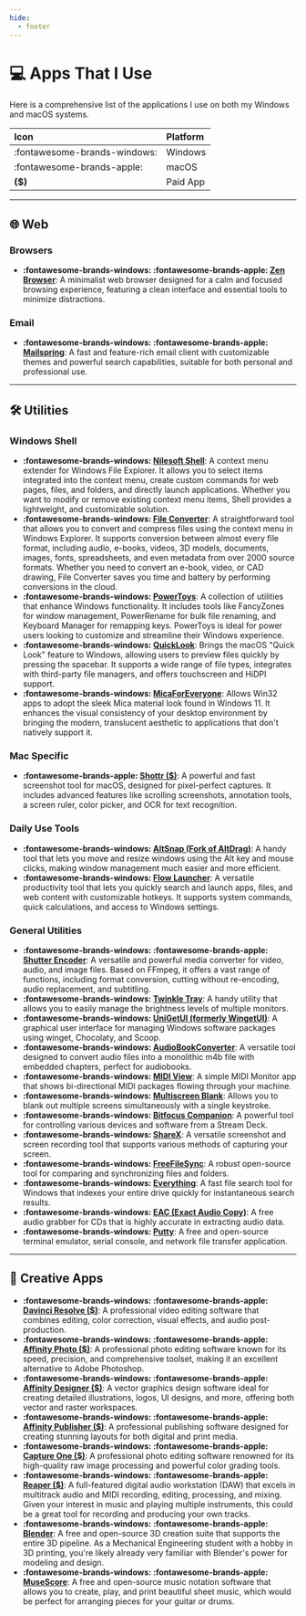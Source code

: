 ```yaml
---
hide:
  - footer
---
```


# 💻 Apps That I Use

Here is a comprehensive list of the applications I use on both my Windows and macOS systems.

| Icon | Platform |
| :--- | :--- |
| :fontawesome-brands-windows: | Windows |
| :fontawesome-brands-apple: | macOS |
| **($)** | Paid App |

-----

## 🌐 Web

### Browsers

  * **:fontawesome-brands-windows: :fontawesome-brands-apple: [Zen Browser](https://zen-browser.app/)**: A minimalist web browser designed for a calm and focused browsing experience, featuring a clean interface and essential tools to minimize distractions.

### Email

  * **:fontawesome-brands-windows: :fontawesome-brands-apple: [Mailspring](https://github.com/Foundry376/Mailspring)**: A fast and feature-rich email client with customizable themes and powerful search capabilities, suitable for both personal and professional use.

-----

## 🛠️ Utilities

### Windows Shell

  * **:fontawesome-brands-windows: [Nilesoft Shell](https://nilesoft.org/download)**: A context menu extender for Windows File Explorer. It allows you to select items integrated into the context menu, create custom commands for web pages, files, and folders, and directly launch applications. Whether you want to modify or remove existing context menu items, Shell provides a lightweight, and customizable solution.
  * **:fontawesome-brands-windows: [File Converter](https://file-converter.io/download.html)**: A straightforward tool that allows you to convert and compress files using the context menu in Windows Explorer. It supports conversion between almost every file format, including audio, e-books, videos, 3D models, documents, images, fonts, spreadsheets, and even metadata from over 2000 source formats. Whether you need to convert an e-book, video, or CAD drawing, File Converter saves you time and battery by performing conversions in the cloud.
  * **:fontawesome-brands-windows: [PowerToys](https://github.com/microsoft/PowerToys)**: A collection of utilities that enhance Windows functionality. It includes tools like FancyZones for window management, PowerRename for bulk file renaming, and Keyboard Manager for remapping keys. PowerToys is ideal for power users looking to customize and streamline their Windows experience.
  * **:fontawesome-brands-windows: [QuickLook](https://apps.microsoft.com/detail/9nv4bs3l1h4s?hl=en-us&gl=US)**: Brings the macOS "Quick Look" feature to Windows, allowing users to preview files quickly by pressing the spacebar. It supports a wide range of file types, integrates with third-party file managers, and offers touchscreen and HiDPI support.
  * **:fontawesome-brands-windows: [MicaForEveryone](https://github.com/MicaForEveryone/MicaForEveryone)**: Allows Win32 apps to adopt the sleek Mica material look found in Windows 11. It enhances the visual consistency of your desktop environment by bringing the modern, translucent aesthetic to applications that don't natively support it.

### Mac Specific

  * **:fontawesome-brands-apple: [Shottr ($)](https://shottr.cc/)**: A powerful and fast screenshot tool for macOS, designed for pixel-perfect captures. It includes advanced features like scrolling screenshots, annotation tools, a screen ruler, color picker, and OCR for text recognition.

### Daily Use Tools

  * **:fontawesome-brands-windows: [AltSnap (Fork of AltDrag)](https://github.com/RamonUnch/AltSnap/releases)**: A handy tool that lets you move and resize windows using the Alt key and mouse clicks, making window management much easier and more efficient.
  * **:fontawesome-brands-windows: [Flow Launcher](https://www.flowlauncher.com/)**: A versatile productivity tool that lets you quickly search and launch apps, files, and web content with customizable hotkeys. It supports system commands, quick calculations, and access to Windows settings.

### General Utilities

  * **:fontawesome-brands-windows: :fontawesome-brands-apple: [Shutter Encoder](https://www.shutterencoder.com/)**: A versatile and powerful media converter for video, audio, and image files. Based on FFmpeg, it offers a vast range of functions, including format conversion, cutting without re-encoding, audio replacement, and subtitling.
  * **:fontawesome-brands-windows: [Twinkle Tray](https://twinkletray.com/)**: A handy utility that allows you to easily manage the brightness levels of multiple monitors.
  * **:fontawesome-brands-windows: [UniGetUI (formerly WingetUI)](https://github.com/marticliment/WingetUI)**: A graphical user interface for managing Windows software packages using winget, Chocolaty, and Scoop.
  * **:fontawesome-brands-windows: [AudioBookConverter](https://github.com/yermak/AudioBookConverter)**: A versatile tool designed to convert audio files into a monolithic m4b file with embedded chapters, perfect for audiobooks.
  * **:fontawesome-brands-windows: [MIDI View](https://hautetechnique.com/midi/midiview/)**: A simple MIDI Monitor app that shows bi-directional MIDI packages flowing through your machine.
  * **:fontawesome-brands-windows: [Multiscreen Blank](http://multiscreenblank.nookkin.com/download.ndoc)**: Allows you to blank out multiple screens simultaneously with a single keystroke.
  * **:fontawesome-brands-windows: [Bitfocus Companion](https://bitfocus.io/companion)**: A powerful tool for controlling various devices and software from a Stream Deck.
  * **:fontawesome-brands-windows: [ShareX](https://getsharex.com/)**: A versatile screenshot and screen recording tool that supports various methods of capturing your screen.
  * **:fontawesome-brands-windows: [FreeFileSync](https://freefilesync.org/)**: A robust open-source tool for comparing and synchronizing files and folders.
  * **:fontawesome-brands-windows: [Everything](https://www.voidtools.com/downloads/)**: A fast file search tool for Windows that indexes your entire drive quickly for instantaneous search results.
  * **:fontawesome-brands-windows: [EAC (Exact Audio Copy)](https://www.exactaudiocopy.de/)**: A free audio grabber for CDs that is highly accurate in extracting audio data.
  * **:fontawesome-brands-windows: [Putty](https://putty.org/)**: A free and open-source terminal emulator, serial console, and network file transfer application.

-----

## 🎨 Creative Apps

  * **:fontawesome-brands-windows: :fontawesome-brands-apple: [Davinci Resolve ($)](https://www.blackmagicdesign.com/products/davinciresolve)**: A professional video editing software that combines editing, color correction, visual effects, and audio post-production.
  * **:fontawesome-brands-windows: :fontawesome-brands-apple: [Affinity Photo ($)](https://affinity.serif.com/en-us/photo/)**: A professional photo editing software known for its speed, precision, and comprehensive toolset, making it an excellent alternative to Adobe Photoshop.
  * **:fontawesome-brands-windows: :fontawesome-brands-apple: [Affinity Designer ($)](https://affinity.serif.com/en-us/designer/)**: A vector graphics design software ideal for creating detailed illustrations, logos, UI designs, and more, offering both vector and raster workspaces.
  * **:fontawesome-brands-windows: :fontawesome-brands-apple: [Affinity Publisher ($)](https://affinity.serif.com/en-us/publisher/)**: A professional publishing software designed for creating stunning layouts for both digital and print media.
  * **:fontawesome-brands-windows: :fontawesome-brands-apple: [Capture One ($)](https://www.captureone.com/en)**: A professional photo editing software renowned for its high-quality raw image processing and powerful color grading tools.
  * **:fontawesome-brands-windows: :fontawesome-brands-apple: [Reaper ($)](https://www.reaper.fm/)**: A full-featured digital audio workstation (DAW) that excels in multitrack audio and MIDI recording, editing, processing, and mixing. Given your interest in music and playing multiple instruments, this could be a great tool for recording and producing your own tracks.
  * **:fontawesome-brands-windows: :fontawesome-brands-apple: [Blender](https://www.blender.org/)**: A free and open-source 3D creation suite that supports the entire 3D pipeline. As a Mechanical Engineering student with a hobby in 3D printing, you're likely already very familiar with Blender's power for modeling and design.
  * **:fontawesome-brands-windows: :fontawesome-brands-apple: [MuseScore](https://musescore.org/)**: A free and open-source music notation software that allows you to create, play, and print beautiful sheet music, which would be perfect for arranging pieces for your guitar or drums.